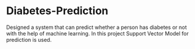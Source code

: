 # Diabetes-Prediction
Designed a system that can predict whether a person  has diabetes or not with the help of machine learning. In this project  Support Vector Model for prediction is used.
